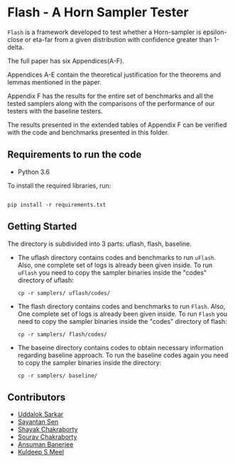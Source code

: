 # Flash - A Horn Sampler Tester



`Flash` is a framework developed to test whether a Horn-sampler is epsilon-close or eta-far from a given distribution with confidence greater than 1-delta.



The full paper has six Appendices(A-F).



Appendices A-E contain the theoretical justification for the theorems and lemmas mentioned in the paper.

Appendix F has the results for the entire set of benchmarks and all the tested samplers along with the comparisons of the performance of our testers with the baseline testers.

The results presented in the extended tables of Appendix F can be verified with the code and benchmarks presented in this folder.



## Requirements to run the code



* Python 3.6



To install the required libraries, run:



```

pip install -r requirements.txt

```



## Getting Started


The directory is subdivided into 3 parts: uflash, flash, baseline.

* The uflash directory contains codes and benchmarks to run `uFlash`. Also, one complete set of logs is already been given inside. To run `uFlash` you need to copy the sampler binaries inside the "codes" directory of uflash:

	```
	cp -r samplers/ uflash/codes/
	```


* The flash directory contains codes and benchmarks to run `Flash`. Also, One complete set of logs is already been given inside. To run `Flash` you need to copy the sampler binaries inside the "codes" directory of flash:

	```
	cp -r samplers/ flash/codes/
	```

* The baseine directory contains codes to obtain necessary information regarding baseline approach. To run the baseline codes again you need to copy the sampler binaries inside the directory:

	```
	cp -r samplers/ baseline/
	```

## Contributors
* [Uddalok Sarkar](mailto:uddaloksarkar@gmail.com)
* [Sayantan Sen](mailto:sayantan789@gmail.com)
* [Shayak Chakraborty](mailto:shayak.asansol@gmail.com)
* [Sourav Chakraborty](mailto:sourav@isical.ac.in)
* [Ansuman Banerjee](mailto:ansuman@isical.ac.in)
* [Kuldeep S Meel](mailto:meel@comp.nus.edu.sg)

